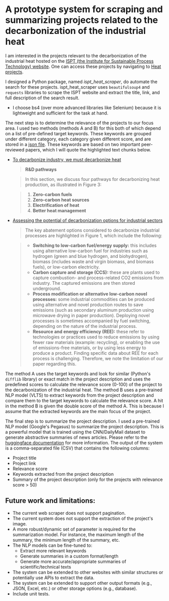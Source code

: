 # A prototype system for scraping and summarizing projects related to the decarbonization of the industrial heat

I am interested in the projects relevant to the decarbonization of the industrial heat hosted on the [ISPT (the Institute for Sustainable Process Technology) website](https://ispt.eu/). One can access these projects by navigating to [Heat projects](https://ispt.eu/projects/?theme-tag=heat).

I designed a Python package, named *ispt_heat_scraper*, do automate the search for these projects. ispt_heat_scraper uses `beautifulsoup4` and `requests` libraries to scrape the ISPT website and extract the title, link, and full description of the search result.
* I choose bs4 (over more advanced libraries like Selenium) because it is lightweight and sufficient for the task at hand.

The next step is to determine the relevance of the projects to our focus area. I used two methods (methods A and B) for this both of which depend on a list of pre-defined target keywords.
These keywords are grouped under different category, each category given different score, and are stored in a [json file](../data/keywords.json). These keywords are based on two important peer-reviewed papers, which I will quote the highlighted text chunks below.
- [To decarbonize industry, we must decarbonize heat](https://www.sciencedirect.com/science/article/pii/S2542435120305754)
    > **R&D pathways**

    > In this section, we discuss four pathways for decarbonizing heat production, as illustrated in Figure 3:

    > 1.  **Zero-carbon fuels**
    > 2.  **Zero-carbon heat sources**
    > 3.  **Electrification of heat**
    > 4.  **Better heat management**
- [Assessing the potential of decarbonization options for industrial sectors](https://www.sciencedirect.com/science/article/pii/S2542435124000266)
   > The key abatement options considered to decarbonize industrial processes are highlighted in Figure 1, which include the following:

    > *   **Switching to low-carbon fuel/energy supply:** this includes using alternative low-carbon fuel for industries such as hydrogen (green and blue hydrogen, and biohydrogen), biomass (includes waste and virgin biomass, and biomass fuels), or low-carbon electricity.
    > *   **Carbon capture and storage (CCS):** these are plants used to capture combustion- and process-related CO2 emissions from industry. The captured emissions are then stored underground.
    > *   **Process modification or alternative low-carbon novel processes:** some industrial commodities can be produced using alternative and novel production routes to save emissions (such as secondary aluminum production using microwave drying in paper production). Deploying novel processes is sometimes accompanied by fuel switching, depending on the nature of the industrial process.
    > *   **Resource and energy efficiency (REE):** these refer to technologies or practices used to reduce emissions by using fewer raw materials (example: recycling), or enabling the use of emissions-free materials, or by using less energy to produce a product. Finding specific data about REE for each process is challenging. Therefore, we note the limitation of our paper regarding this.

The method A uses the target keywords and look for similar (Python's `difflib` library) or exact match in the project description and uses the predefined scores to calculate the relevance score (0-100) of the project to the decarbonization of the industrial heat. The method B uses a pre-trained NLP model (VLT5) to extract keywords from the project description and compare them to the target keywords to calculate the relevance score. A hit in the method B is given the double score of the method A. This is because I assume that the extracted keywords are the main focus of the project.

The final step is to summarize the project description. I used a pre-trained NLP model (Google's Pegasus) to summarize the project description. This is a powerful model that is trained using the CNN/DailyMail dataset to generate abstractive summaries of news articles. Please refer to the [huggingface documentation](https://huggingface.co/google/pegasus-cnn_dailymail) for more information.
The output of the system is a comma-separated file (CSV) that contains the following columns:

- Project title
- Project link
- Relevance score
- Keywords extracted from the project description
- Summary of the project description (only for the projects with relevance score > 50)


## Future work and limitations:
- The current web scraper does not support pagination.
- The current system does not support the extraction of the project's image.
- A more robust/dynamic set of parameter is required for the summarization model. For instance, the maximum length of the summary, the minimum length of the summary, etc.
- The NLP models can be fine-tuned to:
    - Extract more relevant keywords
    - Generate summaries in a custom format/length
    - Generate more accurate/appropriate summaries of scientific/technical texts
- The system can be extended to other websites with similar structures or potentially use APIs to extract the data.
- The system can be extended to support other output formats (e.g., JSON, Excel, etc.) or other storage options (e.g., database).
- Include unit tests.
